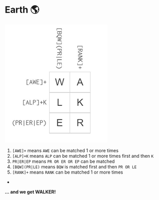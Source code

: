 # Earth 🌎

![earth](/Intermediate/solved-puzzle-images/johnny.jpg)

1. `[AWE]+` means `AWE` can be matched 1 or more times
2. `[ALP]+K` means `ALP` can be matched 1 or more times first and then `K`
3. `PR|ER|EP` means `PR OR ER OR EP` can be matched
4. `[BQW](PR|LE)` means `BQW` is matched first and then `PR OR LE`
5. `[RANK]+` means `RANK` can be matched 1 or more times

- 
  
**... and we get WALKER!**
